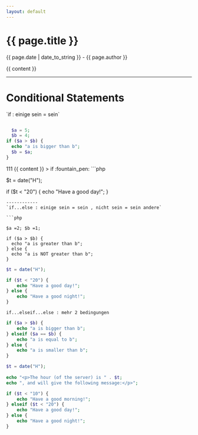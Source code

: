 ```yaml
---
layout: default
---
```

<h1>{{ page.title }}</h1>
<p>{{ page.date | date_to_string }} - {{ page.author }}</p>

{{ content }}


---------------------------
# Conditional Statements


<p>
`if : einige sein = sein`

```php

  $a = 5;
  $b = 4;
if ($a > $b) {
  echo "a is bigger than b";
  $b = $a;
}
```
</p>
111
{{ content }}
> if
:fountain_pen:
```php

$t = date("H");

if ($t < "20") {
    echo "Have a good day!";
}

```
------------
`if...else : einige sein = sein , nicht sein = sein andere`

```php

$a =2; $b =1;
  
if ($a > $b) {
  echo "a is greater than b";
} else {
  echo "a is NOT greater than b";
}
```
```php
$t = date("H");

if ($t < "20") {
    echo "Have a good day!";
} else {
    echo "Have a good night!";
}
```


`if...elseif...else : mehr 2 bedingungen`
```php
if ($a > $b) {
    echo "a is bigger than b";
} elseif ($a == $b) {
    echo "a is equal to b";
} else {
    echo "a is smaller than b";
}
```
```php
$t = date("H");
  
echo "<p>The hour (of the server) is " . $t; 
echo ", and will give the following message:</p>";

if ($t < "10") {
    echo "Have a good morning!";
} elseif ($t < "20") {
    echo "Have a good day!";
} else {
    echo "Have a good night!";
}
```
